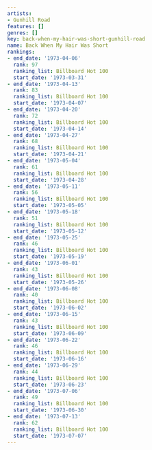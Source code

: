 ```yaml
---
artists:
- Gunhill Road
features: []
genres: []
key: back-when-my-hair-was-short-gunhill-road
name: Back When My Hair Was Short
rankings:
- end_date: '1973-04-06'
  rank: 97
  ranking_list: Billboard Hot 100
  start_date: '1973-03-31'
- end_date: '1973-04-13'
  rank: 83
  ranking_list: Billboard Hot 100
  start_date: '1973-04-07'
- end_date: '1973-04-20'
  rank: 72
  ranking_list: Billboard Hot 100
  start_date: '1973-04-14'
- end_date: '1973-04-27'
  rank: 68
  ranking_list: Billboard Hot 100
  start_date: '1973-04-21'
- end_date: '1973-05-04'
  rank: 61
  ranking_list: Billboard Hot 100
  start_date: '1973-04-28'
- end_date: '1973-05-11'
  rank: 56
  ranking_list: Billboard Hot 100
  start_date: '1973-05-05'
- end_date: '1973-05-18'
  rank: 51
  ranking_list: Billboard Hot 100
  start_date: '1973-05-12'
- end_date: '1973-05-25'
  rank: 46
  ranking_list: Billboard Hot 100
  start_date: '1973-05-19'
- end_date: '1973-06-01'
  rank: 43
  ranking_list: Billboard Hot 100
  start_date: '1973-05-26'
- end_date: '1973-06-08'
  rank: 40
  ranking_list: Billboard Hot 100
  start_date: '1973-06-02'
- end_date: '1973-06-15'
  rank: 43
  ranking_list: Billboard Hot 100
  start_date: '1973-06-09'
- end_date: '1973-06-22'
  rank: 46
  ranking_list: Billboard Hot 100
  start_date: '1973-06-16'
- end_date: '1973-06-29'
  rank: 44
  ranking_list: Billboard Hot 100
  start_date: '1973-06-23'
- end_date: '1973-07-06'
  rank: 49
  ranking_list: Billboard Hot 100
  start_date: '1973-06-30'
- end_date: '1973-07-13'
  rank: 62
  ranking_list: Billboard Hot 100
  start_date: '1973-07-07'
---
```


